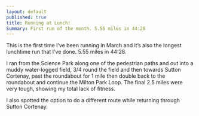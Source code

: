 ```yaml
---
layout: default
published: true
title: Running at Lunch!
Summary: First run of the month. 5.55 miles in 44:28
---
```


This is the first time I’ve been running in March and it’s also the longest lunchtime run that I’ve done. 5.55 miles in 44:28.

I ran from the Science Park along one of the pedestrian paths and out into a muddy water-logged field, 3/4 round the field and then towards Sutton Cortenay, past the roundabout for 1 mile then double back to the roundabout and continue the Milton Park Loop. The final 2.5 miles were very tough, showing my total lack of fitness.

I also spotted the option to do a different route while returning through Sutton Cortenay.
